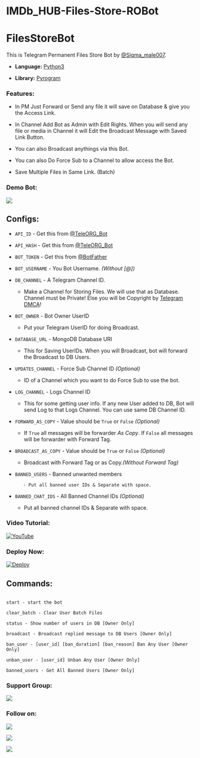 # IMDb_HUB-Files-Store-ROBot
# FilesStoreBot

This is Telegram Permanent Files Store Bot by [@Sigma_male007](https://github.com/AyushSharma64047).

* **Language:** [Python3](https://www.python.org)

* **Library:** [Pyrogram](https://docs.pyrogram.org)

### Features:

- In PM Just Forward or Send any file it will save on Database & give you the Access Link.

- In Channel Add Bot as Admin with Edit Rights. When you will send any file or media in Channel it will Edit the Broadcast Message with Saved Link Button.

- You can also Broadcast anythings via this Bot.

- You can also Do Force Sub to a Channel to allow access the Bot.

- Save Multiple Files in Same Link. (Batch)

### Demo Bot:

<a href="https://t.me/MediasStoreBot"><img src="https://img.shields.io/badge/Demo-Telegram%20Bot-blue.svg?logo=telegram"></a>

## Configs:

- `API_ID` - Get this from [@TeleORG_Bot](https://t.me/TeleORG_Bot)

- `API_HASH` - Get this from [@TeleORG_Bot](https://t.me/TeleORG_Bot)

- `BOT_TOKEN` - Get this from [@BotFather](https://t.me/BotFather)

- `BOT_USERNAME` - You Bot Username. *(Without [@])*

- `DB_CHANNEL` - A Telegram Channel ID.

	- Make a Channel for Storing Files. We will use that as Database. Channel must be Private! Else you will be Copyright by [Telegram DMCA](https://t.me/dmcatelegram)!

- `BOT_OWNER` - Bot Owner UserID

	- Put your Telegram UserID for doing Broadcast.

- `DATABASE_URL` - MongoDB Database URI

	- This for Saving UserIDs. When you will Broadcast, bot will forward the Broadcast to DB Users.

- `UPDATES_CHANNEL` - Force Sub Channel ID *(Optional)*

	- ID of a Channel which you want to do Force Sub to use the bot. 

- `LOG_CHANNEL` - Logs Channel ID

	- This for some getting user info. If any new User added to DB, Bot will send Log to that Logs Channel. You can use same DB Channel ID.

- `FORWARD_AS_COPY` - Value should be `True` or `False` *(Optional)*

	- If `True` all messages will be forwarder *As Copy*. If `False` all messages will be forwarder with Forward Tag.

- `BROADCAST_AS_COPY` - Value should be `True` or `False` *(Optional)*

  	- Broadcast with Forward Tag or as Copy.*(Without Forward Tag)*

- `BANNED_USERS` - Banned unwanted members

         - Put all banned user IDs & Separate with space.

- `BANNED_CHAT_IDS` - All Banned Channel IDs *(Optional)*

	- Put all banned channel IDs & Separate with space.

### Video Tutorial:

[![YouTube](https://img.shields.io/badge/YouTube-Video%20Tutorial-red?logo=youtube)](https://youtu.be/hHu2RaePhwI)

### Deploy Now:

[![Deploy](https://www.herokucdn.com/deploy/button.svg)](https://heroku.com/deploy?template=https://github.com/AbirHasan2005/PyroFilesStoreBot)

## Commands:

```

start - start the bot

clear_batch - Clear User Batch Files

status - Show number of users in DB [Owner Only]

broadcast - Broadcast replied message to DB Users [Owner Only]

ban_user - [user_id] [ban_duration] [ban_reason] Ban Any User [Owner Only]

unban_user - [user_id] Unban Any User [Owner Only]

banned_users - Get All Banned Users [Owner Only]

```

### Support Group:

<a href="https://t.me/I_AM_Groot_S1_Andor_S1_HD"><img src="https://img.shields.io/badge/Telegram-Join%20Telegram%20Group-blue.svg?logo=telegram"></a>

### Follow on:

<p align="left">

<a href="https://github.com/AyushSharma64047"><img src="https://img.shields.io/badge/GitHub-Follow%20on%20GitHub-inactive.svg?logo=github"></a>

</p>

<p align="left">

<a href="https://twitter.com/Ayush64047"><img src="https://img.shields.io/badge/Twitter-Follow%20on%20Twitter-informational.svg?logo=twitter"></a>

</p>







<p align="left">

<a href="https://instagram.com/ossy_smarty_"><img src="https://img.shields.io/badge/Instagram-Follow%20on%20Instagram-important.svg?logo=instagram"></a>

</p>

